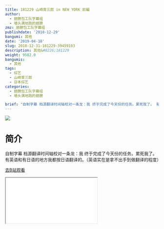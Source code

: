 ```yaml
---
title: 181229 山崎育三郎 in NEW YORK 前編
author:
  - 翅膀包工队字幕组
  - 墙头满地跑的翅膀
zmz: 翅膀包工队字幕组
publishdate: '2018-12-29'
bangumi: 其他
date: '2019-04-18'
slug: 2018-12-31-181229-39459103
description: 其他&#8226;181229
weight: 9582.0
bangumis:
  - 其他
tags:
  - 综艺
  - 山崎育三郎
  - 日本综艺
categories:
  - 翅膀包工队字幕组
  - 墙头满地跑的翅膀

brief: "自制字幕 档源翻译时间轴校对一条龙：我 终于完成了今天份的任务。累死我了。 有英语和有日语的地方我都按日语翻译的。（英语实在是拿不出手到做翻译的程度）"
---
```

![](https://i.imgur.com/aW9q1uE.jpg)
# 简介  
自制字幕
档源翻译时间轴校对一条龙：我
终于完成了今天份的任务。累死我了。
有英语和有日语的地方我都按日语翻译的。（英语实在是拿不出手到做翻译的程度）  

[去B站观看](https://www.bilibili.com/video/av39459103/)
<div class ="resp-container"><iframe class="testiframe" src="//player.bilibili.com/player.html?aid=39459103"", scrolling="no", allowfullscreen="true" > </iframe></div> 
